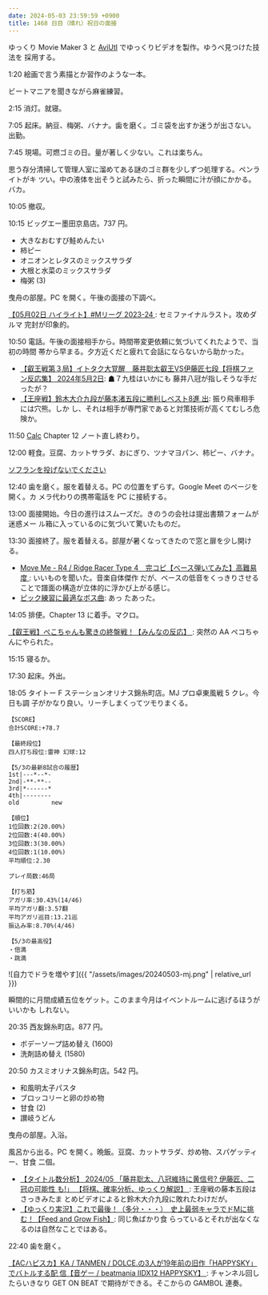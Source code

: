 ```yaml
---
date: 2024-05-03 23:59:59 +0900
title: 1468 日目（晴れ）祝日の面接
---
```


ゆっくり Movie Maker 3 と [AviUtl] でゆっくりビデオを製作。ゆうべ見つけた技法を
採用する。

1:20 絵画で言う素描とか習作のような一本。
<blockquote class="twitter-tweet" data-media-max-width="640">
<a href="https://twitter.com/showa_yojyo/status/1786067807127654570"></a>
</blockquote>
<script async src="https://platform.twitter.com/widgets.js" charset="utf-8"></script>

ビートマニアを聞きながら麻雀練習。

2:15 消灯。就寝。

7:05 起床。納豆、梅粥、バナナ。歯を磨く。ゴミ袋を出すか迷うが出さない。出勤。

7:45 現場。可燃ゴミの日。量が著しく少ない。これは楽ちん。

思う存分清掃して管理人室に溜めてある謎のゴミ群を少しずつ処理する。ペンライトがキ
ツい。中の液体を出そうと試みたら、折った瞬間に汁が顔にかかる。バカ。

10:05 撤収。

10:15 ビッグエー墨田京島店。737 円。

* 大きなおむすび鮭めんたい
* 柿ピー
* オニオンとレタスのミックスサラダ
* 大根と水菜のミックスサラダ
* 梅粥 (3)

曳舟の部屋。PC を開く。午後の面接の下調べ。

[【05月02日 ハイライト】#Mリーグ 2023-24
](https://www.youtube.com/watch?v=IWZ_AcN0JeU): セミファイナルラスト。攻めダルマ
完封が印象的。

10:50 電話。午後の面接相手から。時間帯変更依頼に気づいてくれたようで、当初の時間
帯から早まる。夕方近くだと疲れて会話にならないから助かった。

* [【叡王戦第３局】イトタク大覚醒　藤井聡太叡王VS伊藤匠七段【将棋ファン反応集】
  2024年5月2日](https://www.youtube.com/watch?v=36mFdOBewig): ☗７九桂はいかにも
  藤井八冠が指しそうな手だったが？
* [【王座戦】鈴木大介九段が藤本渚五段に勝利しベスト8進
  出](https://www.youtube.com/watch?v=GUlnhRpKwr0): 振り飛車相手には穴熊。しか
  し、それは相手が専門家であると対策技術が高くてむしろ危険か。

11:50 [Calc] Chapter 12 ノート直し終わり。

12:00 軽食。豆腐、カットサラダ、おにぎり、ツナマヨパン、柿ピー、バナナ。

[ソフランを投げないでください](https://www.youtube.com/watch?v=BrlDKZHi5Iw&t=4273s)

12:40 歯を磨く。服を着替える。PC の位置をずらす。Google Meet のページを開く。カ
メラ代わりの携帯電話を PC に接続する。

13:00 面接開始。今日の進行はスムーズだ。きのうの会社は提出書類フォームが迷惑メー
ル箱に入っているのに気づいて驚いたものだ。

13:30 面接終了。服を着替える。部屋が暑くなってきたので窓と扉を少し開ける。

* [Move Me - R4 / Ridge Racer Type 4　完コピ【ベース弾いてみた】高難易度
  ](https://www.youtube.com/watch?v=HtGSvrU83UU): いいものを聞いた。音楽自体傑作
  だが、ベースの低音をくっきりさせることで譜面の構造が立体的に浮かび上がる感じ。
* [ピック練習に最適なボス曲](https://www.youtube.com/shorts/fDxiRfdmyNE): あっ
  たあった。

14:05 排便。Chapter 13 に着手。マクロ。

[【叡王戦】ぺこちゃんも驚きの終盤戦！【みんなの反応】
](https://www.youtube.com/watch?v=FqBe_0BBzzA): 突然の AA ペコちゃんにやられた。

15:15 寝るか。

17:30 起床。外出。

18:05 タイトー F ステーションオリナス錦糸町店。MJ プロ卓東風戦 5 クレ。今日も調
子がかなり良い。リーチしまくってツモりまくる。

```text
【SCORE】
合計SCORE:+78.7

【最終段位】
四人打ち段位:雷神 幻球:12

【5/3の最新8試合の履歴】
1st|---*--*-
2nd|-**-**--
3rd|*------*
4th|--------
old         new

【順位】
1位回数:2(20.00%)
2位回数:4(40.00%)
3位回数:3(30.00%)
4位回数:1(10.00%)
平均順位:2.30

プレイ局数:46局

【打ち筋】
アガリ率:30.43%(14/46)
平均アガリ翻:3.57翻
平均アガリ巡目:13.21巡
振込み率:8.70%(4/46)

【5/3の最高役】
・倍満
・跳満
```

![自力でドラを増やす]({{ "/assets/images/20240503-mj.png" | relative_url }})

瞬間的に月間成績五位をゲット。このまま今月はイベントルームに逃げるほうがいいかも
しれない。

20:35 西友錦糸町店。877 円。

* ボデーソープ詰め替え (1600)
* 洗剤詰め替え (1580)

20:50 カスミオリナス錦糸町店。542 円。

* 和風明太子パスタ
* ブロッコリーと卵の炒め物
* 甘食 (2)
* 讃岐うどん

曳舟の部屋。入浴。

風呂から出る。PC を開く。晩飯。豆腐、カットサラダ、炒め物、スパゲッティー、甘食
二個。

* [【タイトル数分析】 2024/05 「藤井聡太、八冠維持に黄信号? 伊藤匠、二冠の可能性
  も!」 【将棋、確率分析、ゆっくり解説】
  ](https://www.youtube.com/watch?v=rlkgmxZUcd8): 王座戦の藤本五段はさっきみたま
  とめビデオによると鈴木大介九段に敗れたわけだが。
* [【ゆっくり実況】これで最後！（多分・・・）　史上最弱キャラでドMに挑む！【Feed
  and Grow Fish】](https://www.youtube.com/watch?v=vw2u-j3Rvb0): 同じ魚ばかり食
  らっているとそれが出なくなるのは自然なことではある。

22:40 歯を磨く。

[【ACハピスカ】KA / TANMEN / DOLCE.の3人が19年前の旧作「HAPPYSKY」でバトルする配
信【音ゲー / beatmania IIDX12 HAPPYSKY】
](https://www.youtube.com/watch?v=h_5BFc0c6JE): チャンネル回したらいきなり GET
ON BEAT で期待ができる。そこからの GAMBOL 連奏。

[AviUtl]: https://spring-fragrance.mints.ne.jp/aviutl/
[Calc]: https://documentation.libreoffice.org/en/english-documentation/calc/

